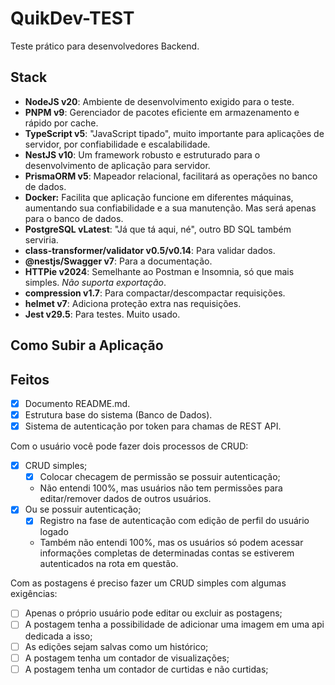 # QuikDev-TEST

Teste prático para desenvolvedores Backend.

## Stack

- **NodeJS v20**: Ambiente de desenvolvimento exigido para o teste.
- **PNPM v9**: Gerenciador de pacotes eficiente em armazenamento e rápido por cache.
- **TypeScript v5**: "JavaScript tipado", muito importante para aplicações de servidor, por confiabilidade e escalabilidade.
- **NestJS v10**: Um framework robusto e estruturado para o desenvolvimento de aplicação para servidor.
- **PrismaORM v5**: Mapeador relacional, facilitará as operações no banco de dados.
- **Docker:** Facilita que aplicação funcione em diferentes máquinas, aumentando sua confiabilidade e a sua manutenção. Mas será apenas para o banco de dados.
- **PostgreSQL vLatest**: "Já que tá aqui, né", outro BD SQL também serviria.
- **class-transformer/validator v0.5/v0.14**: Para validar dados.
- **@nestjs/Swagger v7**: Para a documentação.
- **HTTPie v2024**: Semelhante ao Postman e Insomnia, só que mais simples. *Não suporta exportação*.
- **compression v1.7**: Para compactar/descompactar requisições.
- **helmet v7**: Adiciona proteção extra nas requisições.
- **Jest v29.5**: Para testes. Muito usado.

## Como Subir a Aplicação

## Feitos

- [x] Documento README.md.
- [x] Estrutura base do sistema (Banco de Dados).
- [x] Sistema de autenticação por token para chamas de REST API.

Com o usuário você pode fazer dois processos de CRUD:

- [x] CRUD simples;
  - [x] Colocar checagem de permissão se possuir autenticação;
  - Não entendi 100%, mas usuários não tem permissões para editar/remover dados de outros usuários.
- [x] Ou se possuir autenticação;
  - [x] Registro na fase de autenticação com edição de perfil do usuário logado
  - Também não entendi 100%, mas os usuários só podem acessar informações completas de determinadas contas se estiverem autenticados na rota em questão.

Com as postagens é preciso fazer um CRUD simples com algumas exigências:

- [ ] Apenas o próprio usuário pode editar ou excluir as postagens;
- [ ] A postagem tenha a possibilidade de adicionar uma imagem em uma api dedicada a isso;
- [ ] As edições sejam salvas como um histórico;
- [ ] A postagem tenha um contador de visualizações;
- [ ] A postagem tenha um contador de curtidas e não curtidas;
